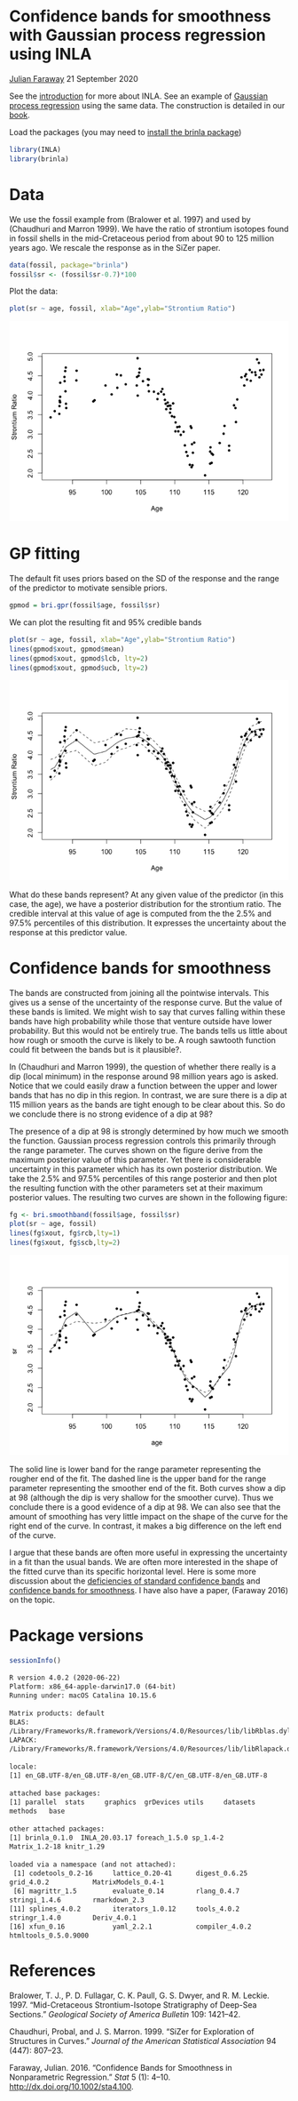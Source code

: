 Confidence bands for smoothness with Gaussian process regression using
INLA
================
[Julian Faraway](https://julianfaraway.github.io/)
21 September 2020

See the [introduction](index.md) for more about INLA. See an example of
[Gaussian process regression](gpreg.html) using the same data. The
construction is detailed in our
[book](http://julianfaraway.github.io/brinla/).

Load the packages (you may need to [install the brinla
package](https://github.com/julianfaraway/brinla))

``` r
library(INLA)
library(brinla)
```

# Data

We use the fossil example from (Bralower et al. 1997) and used by
(Chaudhuri and Marron 1999). We have the ratio of strontium isotopes
found in fossil shells in the mid-Cretaceous period from about 90 to 125
million years ago. We rescale the response as in the SiZer paper.

``` r
data(fossil, package="brinla")
fossil$sr <- (fossil$sr-0.7)*100
```

Plot the data:

``` r
plot(sr ~ age, fossil, xlab="Age",ylab="Strontium Ratio")
```

![](figs/smoothband-3-1.png)<!-- -->

# GP fitting

The default fit uses priors based on the SD of the response and the
range of the predictor to motivate sensible priors.

``` r
gpmod = bri.gpr(fossil$age, fossil$sr)
```

We can plot the resulting fit and 95% credible bands

``` r
plot(sr ~ age, fossil, xlab="Age",ylab="Strontium Ratio")
lines(gpmod$xout, gpmod$mean)
lines(gpmod$xout, gpmod$lcb, lty=2)
lines(gpmod$xout, gpmod$ucb, lty=2)
```

![](figs/plotfit-1.png)<!-- -->

What do these bands represent? At any given value of the predictor (in
this case, the age), we have a posterior distribution for the strontium
ratio. The credible interval at this value of age is computed from the
the 2.5% and 97.5% percentiles of this distribution. It expresses the
uncertainty about the response at this predictor value.

# Confidence bands for smoothness

The bands are constructed from joining all the pointwise intervals. This
gives us a sense of the uncertainty of the response curve. But the value
of these bands is limited. We might wish to say that curves falling
within these bands have high probability while those that venture
outside have lower probability. But this would not be entirely true. The
bands tells us little about how rough or smooth the curve is likely to
be. A rough sawtooth function could fit between the bands but is it
plausible?.

In (Chaudhuri and Marron 1999), the question of whether there really is
a dip (local minimum) in the response around 98 million years ago is
asked. Notice that we could easily draw a function between the upper and
lower bands that has no dip in this region. In contrast, we are sure
there is a dip at 115 million years as the bands are tight enough to be
clear about this. So do we conclude there is no strong evidence of a dip
at 98?

The presence of a dip at 98 is strongly determined by how much we smooth
the function. Gaussian process regression controls this primarily
through the range parameter. The curves shown on the figure derive from
the maximum posterior value of this parameter. Yet there is considerable
uncertainty in this parameter which has its own posterior distribution.
We take the 2.5% and 97.5% percentiles of this range posterior and then
plot the resulting function with the other parameters set at their
maximum posterior values. The resulting two curves are shown in the
following figure:

``` r
fg <- bri.smoothband(fossil$age, fossil$sr)  
plot(sr ~ age, fossil)
lines(fg$xout, fg$rcb,lty=1)
lines(fg$xout, fg$scb,lty=2)
```

![](figs/smoothband-5-1.png)<!-- -->

The solid line is lower band for the range parameter representing the
rougher end of the fit. The dashed line is the upper band for the range
parameter representing the smoother end of the fit. Both curves show a
dip at 98 (although the dip is very shallow for the smoother curve).
Thus we conclude there is a good evidence of a dip at 98. We can also
see that the amount of smoothing has very little impact on the shape of
the curve for the right end of the curve. In contrast, it makes a big
difference on the left end of the curve.

I argue that these bands are often more useful in expressing the
uncertainty in a fit than the usual bands. We are often more interested
in the shape of the fitted curve than its specific horizontal level.
Here is some more discussion about the [deficiencies of standard
confidence
bands](https://wordpress.com/post/farawaystatistics.wordpress.com/132)
and [confidence bands for
smoothness](https://wordpress.com/post/farawaystatistics.wordpress.com/159).
I have also have a paper, (Faraway 2016) on the topic.

# Package versions

``` r
sessionInfo()
```

    R version 4.0.2 (2020-06-22)
    Platform: x86_64-apple-darwin17.0 (64-bit)
    Running under: macOS Catalina 10.15.6
    
    Matrix products: default
    BLAS:   /Library/Frameworks/R.framework/Versions/4.0/Resources/lib/libRblas.dylib
    LAPACK: /Library/Frameworks/R.framework/Versions/4.0/Resources/lib/libRlapack.dylib
    
    locale:
    [1] en_GB.UTF-8/en_GB.UTF-8/en_GB.UTF-8/C/en_GB.UTF-8/en_GB.UTF-8
    
    attached base packages:
    [1] parallel  stats     graphics  grDevices utils     datasets  methods   base     
    
    other attached packages:
    [1] brinla_0.1.0  INLA_20.03.17 foreach_1.5.0 sp_1.4-2      Matrix_1.2-18 knitr_1.29   
    
    loaded via a namespace (and not attached):
     [1] codetools_0.2-16     lattice_0.20-41      digest_0.6.25        grid_4.0.2           MatrixModels_0.4-1  
     [6] magrittr_1.5         evaluate_0.14        rlang_0.4.7          stringi_1.4.6        rmarkdown_2.3       
    [11] splines_4.0.2        iterators_1.0.12     tools_4.0.2          stringr_1.4.0        Deriv_4.0.1         
    [16] xfun_0.16            yaml_2.2.1           compiler_4.0.2       htmltools_0.5.0.9000

# References

<div id="refs" class="references">

<div id="ref-bral:gsa:97">

Bralower, T. J., P. D. Fullagar, C. K. Paull, G. S. Dwyer, and R. M.
Leckie. 1997. “Mid-Cretaceous Strontium-Isotope Stratigraphy of Deep-Sea
Sections.” *Geological Society of America Bulletin* 109: 1421–42.

</div>

<div id="ref-chaud:jasa:99">

Chaudhuri, Probal, and J. S. Marron. 1999. “SiZer for Exploration of
Structures in Curves.” *Journal of the American Statistical Association*
94 (447): 807–23.

</div>

<div id="ref-STA4:STA4100">

Faraway, Julian. 2016. “Confidence Bands for Smoothness in Nonparametric
Regression.” *Stat* 5 (1): 4–10. <http://dx.doi.org/10.1002/sta4.100>.

</div>

</div>
